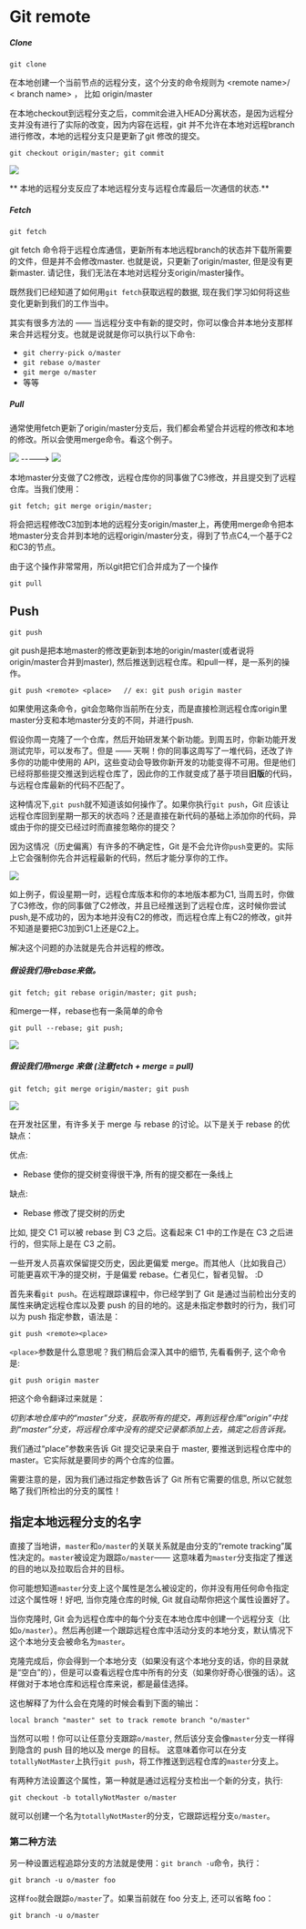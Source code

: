 # Git remote

##### Clone

```
git clone
```

在本地创建一个当前节点的远程分支，这个分支的命令规则为 &lt;remote name&gt;/ &lt; branch name&gt; ， 比如 origin/master

在本地checkout到远程分支之后，commit会进入HEAD分离状态，是因为远程分支并没有进行了实际的改变，因为内容在远程，git 并不允许在本地对远程branch进行修改，本地的远程分支只是更新了git 修改的提交。

```
git checkout origin/master; git commit
```

![](/assets/img_remote.png)

** 本地的远程分支反应了本地远程分支与远程仓库最后一次通信的状态.**

##### Fetch

```
git fetch
```

git fetch 命令将于远程仓库通信，更新所有本地远程branch的状态并下载所需要的文件，但是并不会修改master. 也就是说，只更新了origin/master, 但是没有更新master. 请记住，我们无法在本地对远程分支origin/master操作。

既然我们已经知道了如何用`git fetch`获取远程的数据, 现在我们学习如何将这些变化更新到我们的工作当中。

其实有很多方法的 —— 当远程分支中有新的提交时，你可以像合并本地分支那样来合并远程分支。也就是说就是你可以执行以下命令:

* `git cherry-pick o/master`
* `git rebase o/master`
* `git merge o/master`
* 等等

##### Pull

通常使用fetch更新了origin/master分支后，我们都会希望合并远程的修改和本地的修改。所以会使用merge命令。看这个例子。

![](/assets/img_remote2.png)   -----&gt;  ![](/assets/img_remote3.png)

本地master分支做了C2修改，远程仓库你的同事做了C3修改，并且提交到了远程仓库。当我们使用：

```
git fetch; git merge origin/master;
```

将会把远程修改C3加到本地的远程分支origin/master上，再使用merge命令把本地master分支合并到本地的远程origin/master分支，得到了节点C4,一个基于C2和C3的节点。

由于这个操作非常常用，所以git把它们合并成为了一个操作

```
git pull
```

##### 

##### 

## Push

```
git push
```

git push是把本地master的修改更新到本地的origin/master\(或者说将origin/master合并到master\), 然后推送到远程仓库。和pull一样，是一系列的操作。

```
git push <remote> <place>   // ex: git push origin master
```

 如果使用这条命令，git会忽略你当前所在分支，而是直接检测远程仓库origin里master分支和本地master分支的不同，并进行push.

假设你周一克隆了一个仓库，然后开始研发某个新功能。到周五时，你新功能开发测试完毕，可以发布了。但是 —— 天啊！你的同事这周写了一堆代码，还改了许多你的功能中使用的 API，这些变动会导致你新开发的功能变得不可用。但是他们已经将那些提交推送到远程仓库了，因此你的工作就变成了基于项目**旧版**的代码，与远程仓库最新的代码不匹配了。

这种情况下,`git push`就不知道该如何操作了。如果你执行`git push`，Git 应该让远程仓库回到星期一那天的状态吗？还是直接在新代码的基础上添加你的代码，异或由于你的提交已经过时而直接忽略你的提交？

因为这情况（历史偏离）有许多的不确定性，Git 是不会允许你`push`变更的。实际上它会强制你先合并远程最新的代码，然后才能分享你的工作。

![](/assets/img_remote4.png)

如上例子，假设星期一时，远程仓库版本和你的本地版本都为C1, 当周五时，你做了C3修改，你的同事做了C2修改，并且已经推送到了远程仓库，这时候你尝试push,是不成功的，因为本地并没有C2的修改，而远程仓库上有C2的修改，git并不知道是要把C3加到C1上还是C2上。

解决这个问题的办法就是先合并远程的修改。

##### 假设我们用rebase来做。

```
git fetch; git rebase origin/master; git push;
```

和merge一样，rebase也有一条简单的命令

```
git pull --rebase; git push;
```

![](/assets/img_remote5.png)

##### 假设我们用merge 来做 \(注意fetch + merge = pull\)

```
git fetch; git merge origin/master; git push
```

![](/assets/img_remoate6.png)



在开发社区里，有许多关于 merge 与 rebase 的讨论。以下是关于 rebase 的优缺点：

优点:

* Rebase 使你的提交树变得很干净, 所有的提交都在一条线上

缺点:

* Rebase 修改了提交树的历史

比如, 提交 C1 可以被 rebase 到 C3 之后。这看起来 C1 中的工作是在 C3 之后进行的，但实际上是在 C3 之前。

一些开发人员喜欢保留提交历史，因此更偏爱 merge。而其他人（比如我自己）可能更喜欢干净的提交树，于是偏爱 rebase。仁者见仁，智者见智。 :D



首先来看`git push`。在远程跟踪课程中，你已经学到了 Git 是通过当前检出分支的属性来确定远程仓库以及要 push 的目的地的。这是未指定参数时的行为，我们可以为 push 指定参数，语法是：

`git push <remote><place>`

`<place>`参数是什么意思呢？我们稍后会深入其中的细节, 先看看例子, 这个命令是:

`git push origin master`

把这个命令翻译过来就是：

_切到本地仓库中的“master”分支，获取所有的提交，再到远程仓库“origin”中找到“master”分支，将远程仓库中没有的提交记录都添加上去，搞定之后告诉我。_

我们通过“place”参数来告诉 Git 提交记录来自于 master, 要推送到远程仓库中的 master。它实际就是要同步的两个仓库的位置。

需要注意的是，因为我们通过指定参数告诉了 Git 所有它需要的信息, 所以它就忽略了我们所检出的分支的属性！

## 指定本地远程分支的名字

直接了当地讲，`master`和`o/master`的关联关系就是由分支的“remote tracking”属性决定的。`master`被设定为跟踪`o/master`—— 这意味着为`master`分支指定了推送的目的地以及拉取后合并的目标。

你可能想知道`master`分支上这个属性是怎么被设定的，你并没有用任何命令指定过这个属性呀！好吧, 当你克隆仓库的时候, Git 就自动帮你把这个属性设置好了。

当你克隆时, Git 会为远程仓库中的每个分支在本地仓库中创建一个远程分支（比如`o/master`）。然后再创建一个跟踪远程仓库中活动分支的本地分支，默认情况下这个本地分支会被命名为`master`。

克隆完成后，你会得到一个本地分支（如果没有这个本地分支的话，你的目录就是“空白”的），但是可以查看远程仓库中所有的分支（如果你好奇心很强的话）。这样做对于本地仓库和远程仓库来说，都是最佳选择。

这也解释了为什么会在克隆的时候会看到下面的输出：

```
local branch "master" set to track remote branch "o/master"
```



当然可以啦！你可以让任意分支跟踪`o/master`, 然后该分支会像`master`分支一样得到隐含的 push 目的地以及 merge 的目标。 这意味着你可以在分支`totallyNotMaster`上执行`git push`，将工作推送到远程仓库的`master`分支上。

有两种方法设置这个属性，第一种就是通过远程分支检出一个新的分支，执行:

`git checkout -b totallyNotMaster o/master`

就可以创建一个名为`totallyNotMaster`的分支，它跟踪远程分支`o/master`。



### 第二种方法

另一种设置远程追踪分支的方法就是使用：`git branch -u`命令，执行：

`git branch -u o/master foo`

这样`foo`就会跟踪`o/master`了。如果当前就在 foo 分支上, 还可以省略 foo：

`git branch -u o/master`



